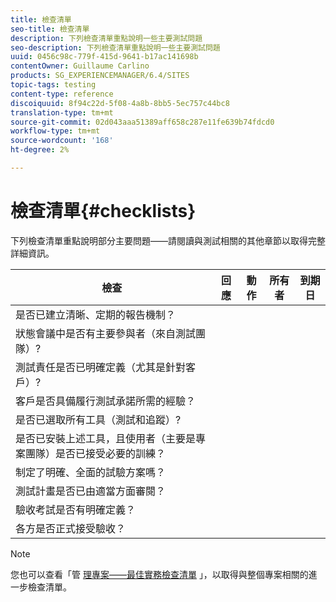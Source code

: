 ```yaml
---
title: 檢查清單
seo-title: 檢查清單
description: 下列檢查清單重點說明一些主要測試問題
seo-description: 下列檢查清單重點說明一些主要測試問題
uuid: 0456c98c-779f-415d-9641-b17ac141698b
contentOwner: Guillaume Carlino
products: SG_EXPERIENCEMANAGER/6.4/SITES
topic-tags: testing
content-type: reference
discoiquuid: 8f94c22d-5f08-4a8b-8bb5-5ec757c44bc8
translation-type: tm+mt
source-git-commit: 02d043aaa51389aff658c287e11fe639b74fdcd0
workflow-type: tm+mt
source-wordcount: '168'
ht-degree: 2%

---
```



# 檢查清單{#checklists}

下列檢查清單重點說明部分主要問題——請閱讀與測試相關的其他章節以取得完整詳細資訊。

| 檢查 | 回應 | 動作 | 所有者 | 到期日 |
|---|---|---|---|---|
| 是否已建立清晰、定期的報告機制？ |  |  |  |  |
| 狀態會議中是否有主要參與者（來自測試團隊）? |  |  |  |  |
| 測試責任是否已明確定義（尤其是針對客戶）? |  |  |  |  |
| 客戶是否具備履行測試承諾所需的經驗？ |  |  |  |  |
| 是否已選取所有工具（測試和追蹤）? |  |  |  |  |
| 是否已安裝上述工具，且使用者（主要是專案團隊）是否已接受必要的訓練？ |  |  |  |  |
| 制定了明確、全面的試驗方案嗎？ |  |  |  |  |
| 測試計畫是否已由適當方面審閱？ |  |  |  |  |
| 驗收考試是否有明確定義？ |  |  |  |  |
| 各方是否正式接受驗收？ |  |  |  |  |

>[!NOTE]
>
>您也可以查看「管 [理專案——最佳實務檢查清單](/help/managing/best-practices.md) 」，以取得與整個專案相關的進一步檢查清單。

